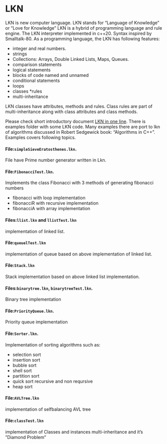 # LKN
LKN is new computer language.
LKN stands for “Language of Knowledge” or “Love for Knowledge”
LKN is a hybrid of programming language and rule engine.
The LKN interpreter implemented in c++20.
Syntax inspired by Smalltalk-80.
As a programming language, the LKN has following features:
* integer and real numbers.
* strings
* Collections: Arrays, Double Linked Lists, Maps, Queues.
* comparison statements
* logical statements 
* blocks of code named and unnamed
* conditional statements
* loops
* classes
*rules
* multi-inheritance

LKN classes have attributes, methods and rules. Class rules are part of multi-inheritance along with class attributes and class methods.

Please check short introductory document [LKN in one line](lknInOneLine.md).
There is examples folder with some LKN code.
Many examples there are port to lkn of algorithms discussed in Robert Sedgewick book:
“Algorithms in C++”.
Examples covers following topics.

#### File:`simpleSieveEratosthenes.lkn`.
File have Prime number generator written in Lkn.

#### File:`FibonacciTest.lkn`.
Implements the class Fibonacci with 3 methods of generating fibonacci numbers
* fibonacci with loop implementation
* fibonacciR with recursive implementation
* fibonacciA with array implementation

#### Files:`llist.lkn` and  `llistTest.lkn`
implementation of linked list.

#### File:`queuelTest.lkn`
implementation of queue based on above implementation of linked list.

#### File:`Stack.lkn`
Stack implementation based on above linked list implementation.

#### Files:`binarytree.lkn`, `binarytreeTest.lkn`.
Binary tree implementation

#### File:`PriorityQueue.lkn`.
Priority queue implementation

#### File:`Sorter.lkn`.
Implementation of sorting algorithms such as:
* selection sort
* insertion sort
* bubble sort
* shell sort
* partition sort
* quick sort recursive and non reqursive
* heap sort

#### File:`AVLTree.lkn`
implementation of selfbalancing AVL tree

#### File:`classTest.lkn`
implementation of Classes and instances multi-inheritance and it’s ”Diamond Problem”


